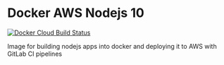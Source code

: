# Docker AWS Nodejs 10 

[![Docker Cloud Build Status](https://img.shields.io/docker/cloud/build/genesix/docker-aws-nodejs)](https://hub.docker.com/repository/docker/genesix/docker-aws-nodejs)

Image for building nodejs apps into docker and deploying it to AWS with GitLab CI pipelines